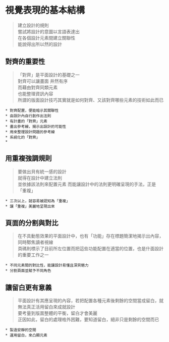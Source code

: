 # 視覺表現的基本結構
> 建立設計的規則  
> 嘗試將設計的意圖以言語表達出  
> 在各個設計元素間建立關聯性  
> 能說得出所以然的設計

## 對齊的重要性	
>「對齊」是平面設計的基礎之一   
> 對齊可以讓畫面 井然有序  
> 而藉由對齊同類元素  
> 也能整理資訊內容  
> 所謂的版面設計技巧其實就是如何對齊、又該對齊哪些元素的技術如此而已
 

```
* 對齊配置，便能暗示其關聯性
* 由設計內自行創作出法則
* 有計畫的「對齊」元素
* 畫出參考線，揭示出設計的可能性
* 用來整理設計問題的參考線
* 系統化的「對齊」
* 
```

## 用重複強調規則
>要做出貝有統一感的設計  
>就得在設計中建立法則  
>並依據該法則來配置元素
>而能讓設計中的法則更明確呈現的手法，正是「重複」

```
* 三次以上，就容易被認知為「重複」
* 讓「重複」美麗地呈現出來
```
## 頁面的分割與對比  
> 在不具動態效果的平面設計中，也有「功能」存在標題簡潔地揭示出內容，同時鄹焦讀者視線  
> 頁碼則標示了目前所左位置而把這些功能配置在適當的位置，也是什面設計的重要工作之一  

```
* 不同元素間的對比性，能讓設計易懂且深貝魅力
* 分割頁面並賦予不同角色
```
## 讓留白更有意義  
> 平面設計有其應呈現的內容，若把配置各種元素後剩餘的空間當成留白，就無法真正活用留白來成就設計  
> 要考量到版面整體的平衡，留白才會美麗  
> 正因如此，留白的處理格外困難，要知道留白，絕非只是剩餘的空間而已  

```
* 製造安靜的空間
* 運用留白，來凸顯元素
```


